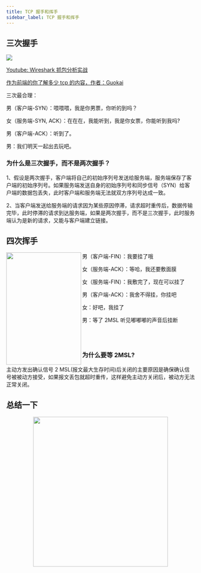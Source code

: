 ```yaml
---
title: TCP 握手和挥手
sidebar_label: TCP 握手和挥手
---
```


## 三次握手

![](https://cosmos-x.oss-cn-hangzhou.aliyuncs.com/0hGlBp.png)

[Youtube: Wireshark 抓包分析实战](https://www.youtube.com/watch?v=QcapJPYUY58)

[作为前端的你了解多少 tcp 的内容，作者：Guokai](https://juejin.im/post/5c078058f265da611c26c235)

三次最合理：

男（客户端-SYN）：喂喂喂，我是你男票，你听的到吗？

女（服务端-SYN, ACK）：在在在，我能听到，我是你女票，你能听到我吗?

男（客户端-ACK）：听到了。

男：我们明天一起出去玩吧。

### 为什么是三次握手，而不是两次握手？

1、假设是两次握手，客户端将自己的初始序列号发送给服务端，服务端保存了客户端的初始序列号。如果服务端发送自身的初始序列号和同步信号（SYN）给客户端的数据包丢失，此时客户端和服务端无法就双方序列号达成一致。

2、当客户端发送给服务端的请求因为某些原因停滞，请求超时重传后，数据传输完毕，此时停滞的请求到达服务端，如果是两次握手，而不是三次握手，此时服务端认为是新的请求，又能与客户端建立链接。

## 四次挥手

<div align="center">
    <img src="https://cosmos-x.oss-cn-hangzhou.aliyuncs.com/ziozDM.png" width="200" height="300" align='left'/>
</div>

男（客户端-FIN）：我要挂了哦

女（服务端-ACK）：等哈，我还要敷面膜

女（服务端-FIN）：我敷完了，现在可以挂了

男（客户端-ACK）：我舍不得挂，你挂吧

女：好吧，我挂了

男：等了 2MSL 听见嘟嘟嘟的声音后挂断

<br/>
<br/>

### 为什么要等 2MSL?

主动方发出确认信号 2 MSL(报文最大生存时间)后关闭的主要原因是确保确认信号被被动方接受，如果报文丢包就超时重传，这样避免主动方关闭后，被动方无法正常关闭。

## 总结一下

<div align="center">
    <img src="https://cosmos-x.oss-cn-hangzhou.aliyuncs.com/LqMuFk.png" width="360" height="400" />
</div>
